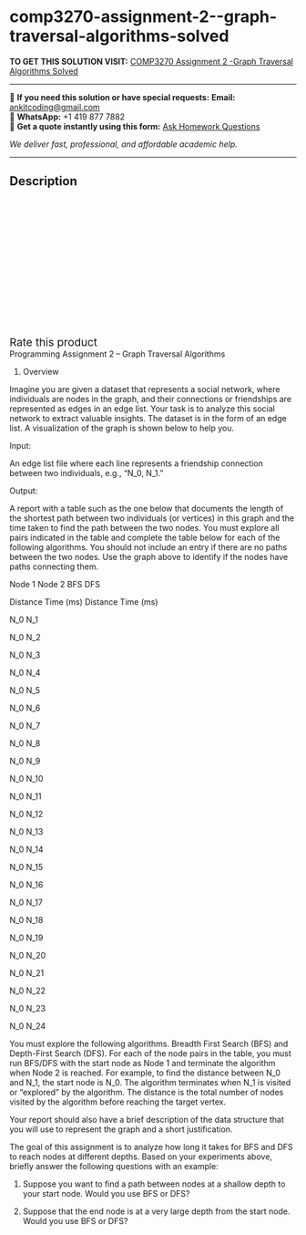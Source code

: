 # comp3270-assignment-2--graph-traversal-algorithms-solved
**TO GET THIS SOLUTION VISIT:** [COMP3270 Assignment 2 -Graph Traversal Algorithms Solved](https://www.ankitcodinghub.com/product/comp-3270-introduction-to-algorithms-solved-2/)


---

📩 **If you need this solution or have special requests:** **Email:** ankitcoding@gmail.com  
📱 **WhatsApp:** +1 419 877 7882  
📄 **Get a quote instantly using this form:** [Ask Homework Questions](https://www.ankitcodinghub.com/services/ask-homework-questions/)

*We deliver fast, professional, and affordable academic help.*

---

<h2>Description</h2>



<div class="kk-star-ratings kksr-auto kksr-align-center kksr-valign-top" data-payload="{&quot;align&quot;:&quot;center&quot;,&quot;id&quot;:&quot;131825&quot;,&quot;slug&quot;:&quot;default&quot;,&quot;valign&quot;:&quot;top&quot;,&quot;ignore&quot;:&quot;&quot;,&quot;reference&quot;:&quot;auto&quot;,&quot;class&quot;:&quot;&quot;,&quot;count&quot;:&quot;0&quot;,&quot;legendonly&quot;:&quot;&quot;,&quot;readonly&quot;:&quot;&quot;,&quot;score&quot;:&quot;0&quot;,&quot;starsonly&quot;:&quot;&quot;,&quot;best&quot;:&quot;5&quot;,&quot;gap&quot;:&quot;4&quot;,&quot;greet&quot;:&quot;Rate this product&quot;,&quot;legend&quot;:&quot;0\/5 - (0 votes)&quot;,&quot;size&quot;:&quot;24&quot;,&quot;title&quot;:&quot;COMP3270 Assignment 2 -Graph Traversal Algorithms Solved&quot;,&quot;width&quot;:&quot;0&quot;,&quot;_legend&quot;:&quot;{score}\/{best} - ({count} {votes})&quot;,&quot;font_factor&quot;:&quot;1.25&quot;}">

<div class="kksr-stars">

<div class="kksr-stars-inactive">
            <div class="kksr-star" data-star="1" style="padding-right: 4px">


<div class="kksr-icon" style="width: 24px; height: 24px;"></div>
        </div>
            <div class="kksr-star" data-star="2" style="padding-right: 4px">


<div class="kksr-icon" style="width: 24px; height: 24px;"></div>
        </div>
            <div class="kksr-star" data-star="3" style="padding-right: 4px">


<div class="kksr-icon" style="width: 24px; height: 24px;"></div>
        </div>
            <div class="kksr-star" data-star="4" style="padding-right: 4px">


<div class="kksr-icon" style="width: 24px; height: 24px;"></div>
        </div>
            <div class="kksr-star" data-star="5" style="padding-right: 4px">


<div class="kksr-icon" style="width: 24px; height: 24px;"></div>
        </div>
    </div>

<div class="kksr-stars-active" style="width: 0px;">
            <div class="kksr-star" style="padding-right: 4px">


<div class="kksr-icon" style="width: 24px; height: 24px;"></div>
        </div>
            <div class="kksr-star" style="padding-right: 4px">


<div class="kksr-icon" style="width: 24px; height: 24px;"></div>
        </div>
            <div class="kksr-star" style="padding-right: 4px">


<div class="kksr-icon" style="width: 24px; height: 24px;"></div>
        </div>
            <div class="kksr-star" style="padding-right: 4px">


<div class="kksr-icon" style="width: 24px; height: 24px;"></div>
        </div>
            <div class="kksr-star" style="padding-right: 4px">


<div class="kksr-icon" style="width: 24px; height: 24px;"></div>
        </div>
    </div>
</div>


<div class="kksr-legend" style="font-size: 19.2px;">
            <span class="kksr-muted">Rate this product</span>
    </div>
    </div>
Programming Assignment 2 – Graph Traversal Algorithms

1. Overview

Imagine you are given a dataset that represents a social network, where individuals are nodes in the graph, and their connections or friendships are represented as edges in an edge list. Your task is to analyze this social network to extract valuable insights. The dataset is in the form of an edge list. A visualization of the graph is shown below to help you.

Input:

An edge list file where each line represents a friendship connection between two individuals, e.g., “N_0, N_1.”

Output:

A report with a table such as the one below that documents the length of the shortest path between two individuals (or vertices) in this graph and the time taken to find the path between the two nodes. You must explore all pairs indicated in the table and complete the table below for each of the following algorithms. You should not include an entry if there are no paths between the two nodes. Use the graph above to identify if the nodes have paths connecting them.

Node 1 Node 2 BFS DFS

Distance Time (ms) Distance Time (ms)

N_0 N_1

N_0 N_2

N_0 N_3

N_0 N_4

N_0 N_5

N_0 N_6

N_0 N_7

N_0 N_8

N_0 N_9

N_0 N_10

N_0 N_11

N_0 N_12

N_0 N_13

N_0 N_14

N_0 N_15

N_0 N_16

N_0 N_17

N_0 N_18

N_0 N_19

N_0 N_20

N_0 N_21

N_0 N_22

N_0 N_23

N_0 N_24

You must explore the following algorithms. Breadth First Search (BFS) and Depth-First Search (DFS). For each of the node pairs in the table, you must run BFS/DFS with the start node as Node 1 and terminate the algorithm when Node 2 is reached. For example, to find the distance between N_0 and N_1, the start node is N_0. The algorithm terminates when N_1 is visited or “explored” by the algorithm. The distance is the total number of nodes visited by the algorithm before reaching the target vertex.

Your report should also have a brief description of the data structure that you will use to represent the graph and a short justification.

The goal of this assignment is to analyze how long it takes for BFS and DFS to reach nodes at different depths. Based on your experiments above, briefly answer the following questions with an example:

1. Suppose you want to find a path between nodes at a shallow depth to your start node. Would you use BFS or DFS?

2. Suppose that the end node is at a very large depth from the start node. Would you use BFS or DFS?
